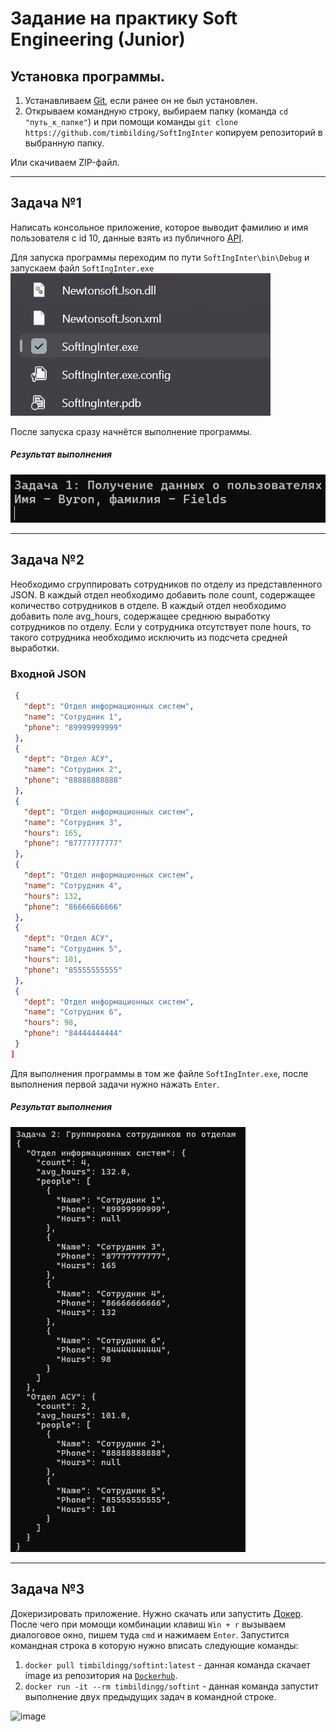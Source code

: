 # Задание на практику Soft Engineering (Junior)
## Установка программы.
1. Устанавливаем [Git](https://git-scm.com/), если ранее он не был установлен.
2. Открываем командную строку, выбираем папку (команда `cd "путь_к_папке"`) и при помощи команды `git clone https://github.com/timbilding/SoftIngInter` копируем репозиторий в выбранную папку.
   
Или скачиваем ZIP-файл.

---
## Задача №1
Написать консольное приложение, которое выводит фамилию и имя пользователя с id 10, данные взять из публичного [API](https://reqres.in).

Для запуска программы переходим по пути `SoftIngInter\bin\Debug` и запускаем файл `SoftIngInter.exe`
![Запуск](image/image.png)

После запуска сразу начнётся выполнение программы.
##### Результат выполнения
![alt text](image/image-1.png)

---
## Задача №2
Необходимо сгруппировать сотрудников по отделу из представленного JSON. В каждый отдел необходимо добавить поле count, содержащее количество сотрудников в отделе. В каждый отдел необходимо добавить поле avg_hours, содержащее среднюю выработку сотрудников по отделу. Если у сотрудника отсутствует поле hours, то такого сотрудника необходимо исключить из подсчета средней выработки. 
 
 ### Входной JSON
 ```json [
  {
    "dept": "Отдел информационных систем",
    "name": "Сотрудник 1",
    "phone": "89999999999"
  },
  {
    "dept": "Отдел АСУ",
    "name": "Сотрудник 2",
    "phone": "88888888888"
  },
  {
    "dept": "Отдел информационных систем",
    "name": "Сотрудник 3",
    "hours": 165,
    "phone": "87777777777"
  },
  {
    "dept": "Отдел информационных систем",
    "name": "Сотрудник 4",
    "hours": 132,
    "phone": "86666666666"
  },
  {
    "dept": "Отдел АСУ",
    "name": "Сотрудник 5",
    "hours": 101,
    "phone": "85555555555"
  },
  {
    "dept": "Отдел информационных систем",
    "name": "Сотрудник 6",
    "hours": 98,
    "phone": "84444444444"
  }
]
```
Для выполнения программы в том же файле `SoftIngInter.exe`, после выполнения первой задачи нужно нажать `Enter`. 
##### Результат выполнения
![Результат2](image/image-2.png)

---
## Задача №3
Докеризировать приложение.
Нужно скачать или запустить [Докер](https://www.docker.com/products/docker-desktop/). После чего при момощи комбинации клавиш `Win + r` вызываем диалоговое окно, пишем туда `cmd` и нажимаем `Enter`. Запустится командная строка в которую нужно вписать следующие команды:
   1. `docker pull timbildingg/softint:latest` - данная команда скачает image из репозитория на [`Dockerhub`](https://hub.docker.com/).
   2. `docker run -it --rm timbildingg/softint` - данная команда запустит выполнение двух предыдущих задач в командной строке.
   
![image](https://github.com/timbilding/SoftIngInter/assets/144000698/8637d27a-b5c2-44ec-8e58-49174e21740f)
